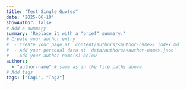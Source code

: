 ```yaml
---
title: "Test Single Quotes"
date: '2025-06-10'
showAuthor: false
# Add a summary
summary: 'Replace it with a "brief" summary.'
# Create your author entry
#  - Create your page at `content/authors/<author-name>/_index.md`
#  - Add your personal data at `data/authors/<author-name>.json`
#  - Add your author name(s) below
authors:
  - "author-name" # same as in the file paths above
# Add tags
tags: ["Tag1", "Tag2"]
---
```

